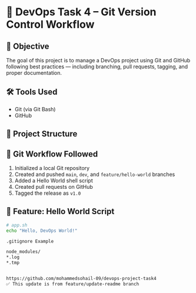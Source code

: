 # 🚀 DevOps Task 4 – Git Version Control Workflow

## 📌 Objective
The goal of this project is to manage a DevOps project using Git and GitHub following best practices — including branching, pull requests, tagging, and proper documentation.

## 🛠 Tools Used
- Git (via Git Bash)
- GitHub

## 📂 Project Structure



## 🔁 Git Workflow Followed
1. Initialized a local Git repository
2. Created and pushed `main`, `dev`, and `feature/hello-world` branches
3. Added a Hello World shell script
4. Created pull requests on GitHub
5. Tagged the release as `v1.0`

## 🧪 Feature: Hello World Script
```bash
# app.sh
echo "Hello, DevOps World!"

.gitignore Example

node_modules/
*.log
*.tmp


https://github.com/mohammedsohail-09/devops-project-task4
✅ This update is from feature/update-readme branch


